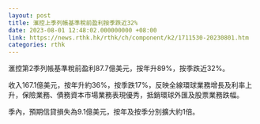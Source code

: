 ```yaml
---
layout: post
title: 滙控上季列帳基準稅前盈利按季跌近32%
date: 2023-08-01 12:48:02.000000000 +08:00
link: https://news.rthk.hk/rthk/ch/component/k2/1711530-20230801.htm
categories: rthk
---
```


滙控第2季列帳基準稅前盈利87.7億美元，按年升89%，按季跌近32%。

收入167.1億美元，按年升約36%，按季跌17%，反映全線環球業務增長及利率上升，保險業務、債務資本市場業務表現優秀，抵銷環球外匯及股票業務跌幅。

季內，預期信貸損失為9.1億美元，按年及按季分別擴大約1倍。
